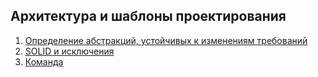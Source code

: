 ## Архитектура и шаблоны проектирования

1. [Определение абстракций, устойчивых к изменениям требований](./src/Lesson01)
2. [SOLID и исключения](./src/Lesson02)
3. [Команда](./src/Lesson03)
